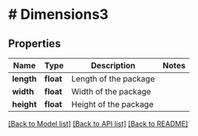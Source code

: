 # # Dimensions3

## Properties

Name | Type | Description | Notes
------------ | ------------- | ------------- | -------------
**length** | **float** | Length of the package |
**width** | **float** | Width of the package |
**height** | **float** | Height of the package |

[[Back to Model list]](../../README.md#models) [[Back to API list]](../../README.md#endpoints) [[Back to README]](../../README.md)
